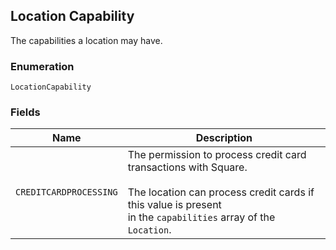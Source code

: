 ## Location Capability

The capabilities a location may have.

### Enumeration

`LocationCapability`

### Fields

| Name | Description |
|  --- | --- |
| `CREDITCARDPROCESSING` | The permission to process credit card transactions with Square.<br><br>The location can process credit cards if this value is present<br>in the `capabilities` array of the `Location`. |

